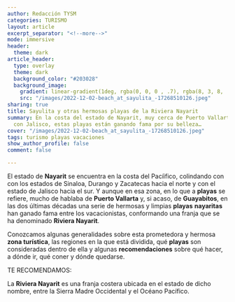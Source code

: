 ```yaml
---
author: Redacción TYSM
categories: TURISMO
layout: article
excerpt_separator: "<!--more-->"
mode: immersive
header:
  theme: dark
article_header:
  type: overlay
  theme: dark
  background_color: "#203028"
  background_image:
    gradient: linear-gradient(1deg, rgba(0, 0, 0 , .7), rgba(8, 3, 8, .9))
    src: "/images/2022-12-02-beach_at_sayulita_-17268510126.jpeg"
sharing: true
title: Sayulita y otras hermosas playas de la Riviera Nayarit
summary: En la costa del estado de Nayarit, muy cerca de Puerto Vallarta y de la frontera
  con Jalisco, estas playas están ganando fama por su belleza…
cover: "/images/2022-12-02-beach_at_sayulita_-17268510126.jpeg"
tags: turismo playas vacaciones
show_author_profile: false
comment: false

---
```

El estado de **Nayarit** se encuentra en la costa del Pacíifico, colindando con con los estados de Sinaloa, Durango y Zacatecas hacia el norte y con el estado de Jalisco hacia el sur. Y aunque en esa zona, en lo que a **playas** se refiere, mucho de hablaba de **Puerto Vallarta** y, si acaso, de **Guayabitos**, en las dos últimas décadas una serie de hermosas y limpias **playas** **nayaritas** han ganado fama entre los vacacionistas, conformando una franja que se ha denominado **Riviera Nayarit**.

Conozcamos algunas generalidades sobre esta prometedora y hermosa **zona turística**, las regiones en la que está dividida, qué **playas** son consideradas dentro de ella y algunas **recomendaciones** sobre qué hacer, a dónde ir, qué coner y dónde quedarse.

TE RECOMENDAMOS:

La **Riviera Nayarit** es una franja costera ubicada en el estado de dicho nombre, entre la Sierra Madre Occidental y el Océano Pacífico. 
